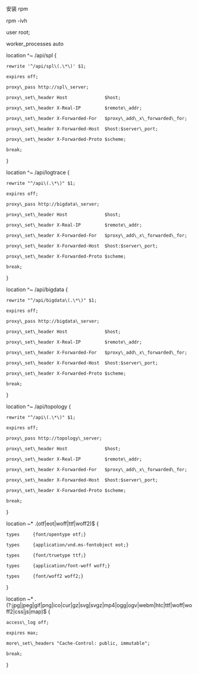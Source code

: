 安装 rpm

rpm -ivh

user root;

worker\_processes    auto

location ^~ /api/spl {

```
rewrite '^/api/spl\(.\*\)' $1;

expires off;

proxy\_pass http://spl\_server;

proxy\_set\_header Host              $host;

proxy\_set\_header X-Real-IP         $remote\_addr;

proxy\_set\_header X-Forwarded-For   $proxy\_add\_x\_forwarded\_for;

proxy\_set\_header X-Forwarded-Host  $host:$server\_port;

proxy\_set\_header X-Forwarded-Proto $scheme;

break;
```

}

location ^~ /api/logtrace {

```
rewrite "^/api\(.\*\)" $1;

expires off;

proxy\_pass http://bigdata\_server;

proxy\_set\_header Host              $host;

proxy\_set\_header X-Real-IP         $remote\_addr;

proxy\_set\_header X-Forwarded-For   $proxy\_add\_x\_forwarded\_for;

proxy\_set\_header X-Forwarded-Host  $host:$server\_port;

proxy\_set\_header X-Forwarded-Proto $scheme;

break;
```

}

location ^~ /api/bigdata {

```
rewrite "^/api/bigdata\(.\*\)" $1;

expires off;

proxy\_pass http://bigdata\_server;

proxy\_set\_header Host              $host;

proxy\_set\_header X-Real-IP         $remote\_addr;

proxy\_set\_header X-Forwarded-For   $proxy\_add\_x\_forwarded\_for;

proxy\_set\_header X-Forwarded-Host  $host:$server\_port;

proxy\_set\_header X-Forwarded-Proto $scheme;

break;
```

}

location ^~ /api/topology {

```
rewrite "^/api\(.\*\)" $1;

expires off;

proxy\_pass http://topology\_server;

proxy\_set\_header Host              $host;

proxy\_set\_header X-Real-IP         $remote\_addr;

proxy\_set\_header X-Forwarded-For   $proxy\_add\_x\_forwarded\_for;

proxy\_set\_header X-Forwarded-Host  $host:$server\_port;

proxy\_set\_header X-Forwarded-Proto $scheme;

break;
```

}

  location ~\* \.\(otf\|eot\|woff\|ttf\|woff2\)$ {

    types     {font/opentype otf;}

    types     {application/vnd.ms-fontobject eot;}

    types     {font/truetype ttf;}

    types     {application/font-woff woff;}

    types     {font/woff2 woff2;}

  }



  location ~\* \.\(?:jpg\|jpeg\|gif\|png\|ico\|cur\|gz\|svg\|svgz\|mp4\|ogg\|ogv\|webm\|htc\|ttf\|woff\|woff2\|css\|js\|map\)$ {

    access\_log off;

    expires max;

    more\_set\_headers "Cache-Control: public, immutable";

    break;

  }

